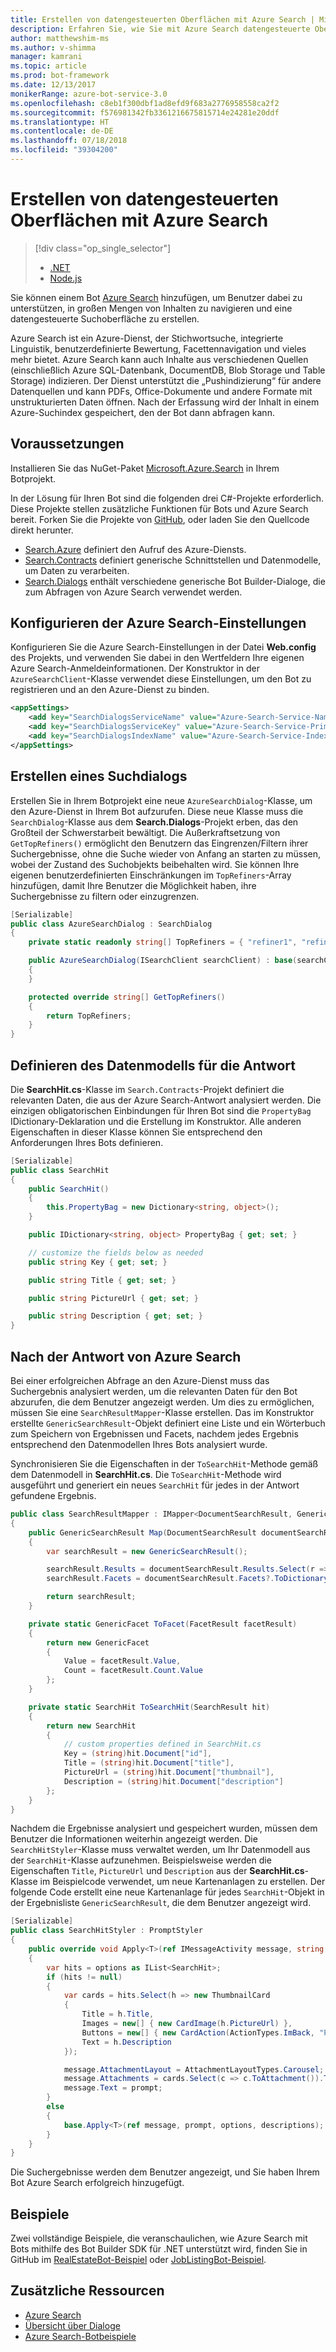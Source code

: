 ```yaml
---
title: Erstellen von datengesteuerten Oberflächen mit Azure Search | Microsoft-Dokumentation
description: Erfahren Sie, wie Sie mit Azure Search datengesteuerte Oberflächen erstellen und Benutzer mit dem Bot Builder SDK für .NET und Azure Search bei der Navigation in großen Mengen von Inhalten in einem Bot unterstützen.
author: matthewshim-ms
ms.author: v-shimma
manager: kamrani
ms.topic: article
ms.prod: bot-framework
ms.date: 12/13/2017
monikerRange: azure-bot-service-3.0
ms.openlocfilehash: c8eb1f300dbf1ad8efd9f683a2776958558ca2f2
ms.sourcegitcommit: f576981342fb3361216675815714e24281e20ddf
ms.translationtype: HT
ms.contentlocale: de-DE
ms.lasthandoff: 07/18/2018
ms.locfileid: "39304200"
---
```

# <a name="create-data-driven-experiences-with-azure-search"></a>Erstellen von datengesteuerten Oberflächen mit Azure Search 
> [!div class="op_single_selector"]
> - [.NET](../dotnet/bot-builder-dotnet-search-azure.md)
> - [Node.js](../nodejs/bot-builder-nodejs-search-azure.md)

Sie können einem Bot [Azure Search](https://azure.microsoft.com/en-us/services/search/) hinzufügen, um Benutzer dabei zu unterstützen, in großen Mengen von Inhalten zu navigieren und eine datengesteuerte Suchoberfläche zu erstellen.

Azure Search ist ein Azure-Dienst, der Stichwortsuche, integrierte Linguistik, benutzerdefinierte Bewertung, Facettennavigation und vieles mehr bietet. Azure Search kann auch Inhalte aus verschiedenen Quellen (einschließlich Azure SQL-Datenbank, DocumentDB, Blob Storage und Table Storage) indizieren. Der Dienst unterstützt die „Pushindizierung“ für andere Datenquellen und kann PDFs, Office-Dokumente und andere Formate mit unstrukturierten Daten öffnen. Nach der Erfassung wird der Inhalt in einem Azure-Suchindex gespeichert, den der Bot dann abfragen kann.


## <a name="prerequisites"></a>Voraussetzungen

Installieren Sie das NuGet-Paket [Microsoft.Azure.Search](https://www.nuget.org/packages/Microsoft.Azure.Search/4.0.0-preview) in Ihrem Botprojekt. 

In der Lösung für Ihren Bot sind die folgenden drei C#-Projekte erforderlich. Diese Projekte stellen zusätzliche Funktionen für Bots und Azure Search bereit. Forken Sie die Projekte von [GitHub](https://github.com/Microsoft/botBuilder-Samples/tree/master/CSharp/demo-Search), oder laden Sie den Quellcode direkt herunter.

* [Search.Azure](https://github.com/Microsoft/botBuilder-Samples/tree/master/CSharp/demo-Search/Search.Azure) definiert den Aufruf des Azure-Diensts. 
* [Search.Contracts](https://github.com/Microsoft/botBuilder-Samples/tree/master/CSharp/demo-Search/Search.Contracts) definiert generische Schnittstellen und Datenmodelle, um Daten zu verarbeiten.
* [Search.Dialogs](https://github.com/Microsoft/botBuilder-Samples/tree/master/CSharp/demo-Search/Search.Dialogs) enthält verschiedene generische Bot Builder-Dialoge, die zum Abfragen von Azure Search verwendet werden.

## <a name="configure-azure-search-settings"></a>Konfigurieren der Azure Search-Einstellungen 

Konfigurieren Sie die Azure Search-Einstellungen in der Datei **Web.config** des Projekts, und verwenden Sie dabei in den Wertfeldern Ihre eigenen Azure Search-Anmeldeinformationen. Der Konstruktor in der `AzureSearchClient`-Klasse verwendet diese Einstellungen, um den Bot zu registrieren und an den Azure-Dienst zu binden.

```xml
<appSettings>
    <add key="SearchDialogsServiceName" value="Azure-Search-Service-Name" /> <!-- replace value field with Azure Service Name --> 
    <add key="SearchDialogsServiceKey" value="Azure-Search-Service-Primary-Key" /> <!-- replace value field with Azure Service Key --> 
    <add key="SearchDialogsIndexName" value="Azure-Search-Service-Index" /> <!-- replace value field with your Azure Search Index --> 
</appSettings>
```

## <a name="create-a-search-dialog"></a>Erstellen eines Suchdialogs

Erstellen Sie in Ihrem Botprojekt eine neue `AzureSearchDialog`-Klasse, um den Azure-Dienst in Ihrem Bot aufzurufen. Diese neue Klasse muss die `SearchDialog`-Klasse aus dem **Search.Dialogs**-Projekt erben, das den Großteil der Schwerstarbeit bewältigt. Die Außerkraftsetzung von `GetTopRefiners()` ermöglicht den Benutzern das Eingrenzen/Filtern ihrer Suchergebnisse, ohne die Suche wieder von Anfang an starten zu müssen, wobei der Zustand des Suchobjekts beibehalten wird. Sie können Ihre eigenen benutzerdefinierten Einschränkungen im `TopRefiners`-Array hinzufügen, damit Ihre Benutzer die Möglichkeit haben, ihre Suchergebnisse zu filtern oder einzugrenzen. 

```cs
[Serializable]
public class AzureSearchDialog : SearchDialog
{
    private static readonly string[] TopRefiners = { "refiner1", "refiner2", "refiner3" }; // define your own custom refiners 

    public AzureSearchDialog(ISearchClient searchClient) : base(searchClient, multipleSelection: true)
    {
    }

    protected override string[] GetTopRefiners()
    {
        return TopRefiners;
    }
}
```

## <a name="define-the-response-data-model"></a>Definieren des Datenmodells für die Antwort

Die **SearchHit.cs**-Klasse im `Search.Contracts`-Projekt definiert die relevanten Daten, die aus der Azure Search-Antwort analysiert werden. Die einzigen obligatorischen Einbindungen für Ihren Bot sind die `PropertyBag` IDictionary-Deklaration und die Erstellung im Konstruktor. Alle anderen Eigenschaften in dieser Klasse können Sie entsprechend den Anforderungen Ihres Bots definieren. 

```cs
[Serializable]
public class SearchHit
{
    public SearchHit()
    {
        this.PropertyBag = new Dictionary<string, object>();
    }

    public IDictionary<string, object> PropertyBag { get; set; }

    // customize the fields below as needed 
    public string Key { get; set; }

    public string Title { get; set; }

    public string PictureUrl { get; set; }

    public string Description { get; set; }
}
```

## <a name="after-azure-search-responds"></a>Nach der Antwort von Azure Search 

Bei einer erfolgreichen Abfrage an den Azure-Dienst muss das Suchergebnis analysiert werden, um die relevanten Daten für den Bot abzurufen, die dem Benutzer angezeigt werden. Um dies zu ermöglichen, müssen Sie eine `SearchResultMapper`-Klasse erstellen. Das im Konstruktor erstellte `GenericSearchResult`-Objekt definiert eine Liste und ein Wörterbuch zum Speichern von Ergebnissen und Facets, nachdem jedes Ergebnis entsprechend den Datenmodellen Ihres Bots analysiert wurde. 

Synchronisieren Sie die Eigenschaften in der `ToSearchHit`-Methode gemäß dem Datenmodell in **SearchHit.cs**. Die `ToSearchHit`-Methode wird ausgeführt und generiert ein neues `SearchHit` für jedes in der Antwort gefundene Ergebnis.  

```cs
public class SearchResultMapper : IMapper<DocumentSearchResult, GenericSearchResult>
{
    public GenericSearchResult Map(DocumentSearchResult documentSearchResult)
    {
        var searchResult = new GenericSearchResult();

        searchResult.Results = documentSearchResult.Results.Select(r => ToSearchHit(r)).ToList();
        searchResult.Facets = documentSearchResult.Facets?.ToDictionary(kv => kv.Key, kv => kv.Value.Select(f => ToFacet(f)));

        return searchResult;
    }

    private static GenericFacet ToFacet(FacetResult facetResult)
    {
        return new GenericFacet
        {
            Value = facetResult.Value,
            Count = facetResult.Count.Value
        };
    }

    private static SearchHit ToSearchHit(SearchResult hit)
    {
        return new SearchHit
        {
            // custom properties defined in SearchHit.cs 
            Key = (string)hit.Document["id"],
            Title = (string)hit.Document["title"],
            PictureUrl = (string)hit.Document["thumbnail"],
            Description = (string)hit.Document["description"]
        };
    }
}
```
Nachdem die Ergebnisse analysiert und gespeichert wurden, müssen dem Benutzer die Informationen weiterhin angezeigt werden. Die `SearchHitStyler`-Klasse muss verwaltet werden, um Ihr Datenmodell aus der `SearchHit`-Klasse aufzunehmen. Beispielsweise werden die Eigenschaften `Title`, `PictureUrl` und `Description` aus der **SearchHit.cs**-Klasse im Beispielcode verwendet, um neue Kartenanlagen zu erstellen. Der folgende Code erstellt eine neue Kartenanlage für jedes `SearchHit`-Objekt in der Ergebnisliste `GenericSearchResult`, die dem Benutzer angezeigt wird.   

```cs
[Serializable]
public class SearchHitStyler : PromptStyler
{
    public override void Apply<T>(ref IMessageActivity message, string prompt, IReadOnlyList<T> options, IReadOnlyList<string> descriptions = null)
    {
        var hits = options as IList<SearchHit>;
        if (hits != null)
        {
            var cards = hits.Select(h => new ThumbnailCard
            {
                Title = h.Title,
                Images = new[] { new CardImage(h.PictureUrl) },
                Buttons = new[] { new CardAction(ActionTypes.ImBack, "Pick this one", value: h.Key) },
                Text = h.Description
            });

            message.AttachmentLayout = AttachmentLayoutTypes.Carousel;
            message.Attachments = cards.Select(c => c.ToAttachment()).ToList();
            message.Text = prompt;
        }
        else
        {
            base.Apply<T>(ref message, prompt, options, descriptions);
        }
    }
}
```
Die Suchergebnisse werden dem Benutzer angezeigt, und Sie haben Ihrem Bot Azure Search erfolgreich hinzugefügt.

## <a name="samples"></a>Beispiele

Zwei vollständige Beispiele, die veranschaulichen, wie Azure Search mit Bots mithilfe des Bot Builder SDK für .NET unterstützt wird, finden Sie in GitHub im [RealEstateBot-Beispiel](https://github.com/Microsoft/BotBuilder-Samples/tree/master/CSharp/demo-Search/RealEstateBot) oder [JobListingBot-Beispiel](https://github.com/Microsoft/BotBuilder-Samples/tree/master/CSharp/demo-Search/JobListingBot). 

## <a name="additional-resources"></a>Zusätzliche Ressourcen
* [Azure Search][search]
* [Übersicht über Dialoge](bot-builder-dotnet-dialogs.md)
* [Azure Search-Botbeispiele](https://github.com/Microsoft/botBuilder-Samples/tree/master/CSharp/demo-Search)

[search]: /azure/search/search-what-is-azure-search